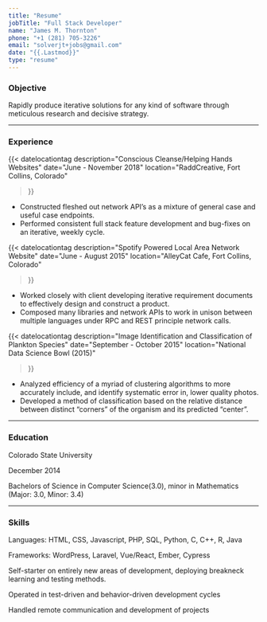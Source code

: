 ```yaml
---
title: "Resume"
jobTitle: "Full Stack Developer"
name: "James M. Thornton"
phone: "+1 (281) 705-3226"
email: "solverjt+jobs@gmail.com"
date: "{{.Lastmod}}"
type: "resume"
---
```


### Objective

Rapidly produce iterative solutions for any kind of software through meticulous research and decisive strategy.

---

### Experience

{{< datelocationtag
  description="Conscious Cleanse/Helping Hands Websites"
  date="June - November 2018"
  location="RaddCreative, Fort Collins, Colorado"
  >}}

* Constructed fleshed out network API’s as a mixture of general case and useful case endpoints.
* Performed consistent full stack feature development and bug-fixes on an iterative, weekly cycle.

{{< datelocationtag
  description="Spotify Powered Local Area Network Website"
  date="June - August 2015"
  location="AlleyCat Cafe, Fort Collins, Colorado"
  >}}

* Worked closely with client developing iterative requirement documents to effectively design and construct a product.
* Composed many libraries and network APIs to work in unison between multiple languages under RPC and REST principle network calls.

{{< datelocationtag
  description="Image Identification and Classification of Plankton Species"
  date="September - October 2015"
  location="National Data Science Bowl (2015)"
  >}}

* Analyzed efficiency of a myriad of clustering algorithms to more accurately include, and identify systematic error in, lower quality photos.
* Developed a method of classification based on the relative distance between distinct “corners” of the organism and its predicted “center”.


---

### Education

<p class="dated-text-subject">Colorado State University</p><p class="dated-text-date">December 2014</p>
Bachelors of Science in Computer Science(3.0), minor in Mathematics (Major: 3.0, Minor: 3.4)

---

### Skills

Languages: HTML, CSS, Javascript, PHP, SQL, Python, C, C++, R, Java

Frameworks: WordPress, Laravel, Vue/React, Ember, Cypress

Self-starter on entirely new areas of development, deploying breakneck learning and testing methods.

Operated in test-driven and behavior-driven development cycles

Handled remote communication and development of projects
